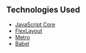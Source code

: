 ## Technologies Used
* [JavaScript Core](https://developer.apple.com/documentation/javascriptcore)
* [FlexLayout](https://github.com/layoutBox/FlexLayout)
* [Metro](https://facebook.github.io/metro/)
* [Babel](https://babeljs.io/)
